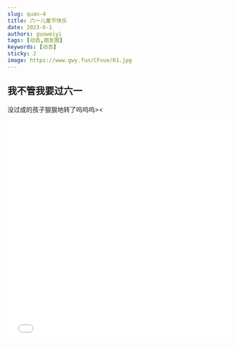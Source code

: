 ```yaml
---
slug: quan-4
title: 六一儿童节快乐
date: 2023-6-1
authors: guoweiyi
tags: [动态,朋友圈]
keywords: [动态]
sticky: 2
image: https://www.gwy.fun/CFvue/61.jpg
---
```

## 我不管我要过六一

<!-- truncate -->

没过成的孩子狠狠地转了呜呜呜><

<iframe src="//player.bilibili.com/player.html?aid=845892335&bvid=BV1f54y1V7SM&cid=347047901&page=1
" allowfullscreen="allowfullscreen" width="100%" height="500" scrolling="no" frameborder="0" sandbox="allow-top-navigation allow-same-origin allow-forms allow-scripts"> </iframe> 
